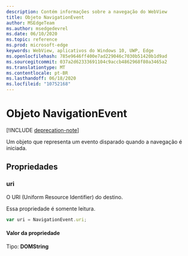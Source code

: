 ```yaml
---
description: Contém informações sobre a navegação do WebView
title: Objeto NavigationEvent
author: MSEdgeTeam
ms.author: msedgedevrel
ms.date: 06/10/2020
ms.topic: reference
ms.prod: microsoft-edge
keywords: WebView, aplicativos do Windows 10, UWP, Edge
ms.openlocfilehash: 785e9646ff400e7ad229046c7030b51420b1d9ad
ms.sourcegitcommit: 037a2d62333691104c9accb4862968f80a3465a2
ms.translationtype: MT
ms.contentlocale: pt-BR
ms.lasthandoff: 06/18/2020
ms.locfileid: "10752168"
---
```

# Objeto NavigationEvent  

[!INCLUDE [deprecation-note](../includes/deprecation-note.md)]  

Um objeto que representa um evento disparado quando a navegação é iniciada.  

## Propriedades  

### uri  

O URI (Uniform Resource Identifier) do destino.  

Essa propriedade é somente leitura.  

```javascript
var uri = NavigationEvent.uri;
```  

#### Valor da propriedade  

Tipo: **DOMString**  
